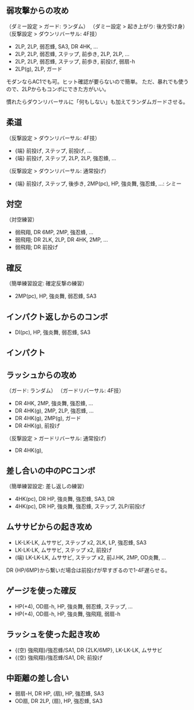 ## 弱攻撃からの攻め

（ダミー設定 > ガード: ランダム）
（ダミー設定 > 起き上がり: 後方受け身）
（反撃設定 > ダウンリバーサル: 4F技）

- 2LP, 2LP, 弱忍蜂, SA3, DR 4HK, ...
- 2LP, 2LP, 弱忍蜂, ステップ, 前歩き, 2LP, 2LP, ...
- 2LP, 2LP, 弱忍蜂, ステップ, 前歩き, 前投げ, 弱扇-h
- 2LP(g), 2LP, ガード

モダンならAC1でも可。ヒット確認が要らないので簡単。
ただ、暴れでも使うので、2LPからもコンボにできた方がいい。

慣れたらダウンリバーサルに「何もしない」も加えてランダムガードさせる。

## 柔道

（反撃設定 > ダウンリバーサル: 4F技）

- {端} 前投げ, ステップ, 前投げ, ...
- {端} 前投げ, ステップ, 2LP, 2LP, 強忍蜂, ...

（反撃設定 > ダウンリバーサル: 通常投げ）

- {端} 前投げ, ステップ, 後歩き, 2MP(pc), HP, 強炎舞, 強忍蜂, ...: シミー

## 対空

（対空練習）

- 弱飛翔, DR 6MP, 2MP, 強忍蜂, ...
- 弱飛翔; DR 2LK, 2LP, DR 4HK, 2MP, ...
- 弱飛翔; DR 前投げ

## 確反

（簡単練習設定: 確定反撃の練習）

- 2MP(pc), HP, 強炎舞, 弱忍蜂, SA3

## インパクト返しからのコンボ

- DI(pc), HP, 強炎舞, 弱忍蜂, SA3

## インパクト

## ラッシュからの攻め

（ガード: ランダム）
（ガードリバーサル: 4F技）

- DR 4HK, 2MP, 強炎舞, 強忍蜂, ...
- DR 4HK(g), 2MP, 2LP, 強忍蜂, ...
- DR 4HK(g), 2MP(g), ガード
- DR 4HK(g), 前投げ

（反撃設定 > ガードリバーサル: 通常投げ）

- DR 4HK(g),

## 差し合いの中のPCコンボ

（簡単練習設定: 差し返しの練習）

- 4HK(pc), DR HP, 強炎舞, 強忍蜂, SA3, DR
- 4HK(pc), DR HP, 強炎舞, 強忍蜂, ステップ, 2LP/前投げ

## ムササビからの起き攻め

- LK-LK-LK, ムササビ, ステップ x2, 2LK, LP, 強忍蜂, SA3
- LK-LK-LK, ムササビ, ステップ x2, 前投げ
- (端) LK-LK-LK, ムササビ, ステップ x2, 前J.HK, 2MP, OD炎舞, ...

DR {HP/6MP}から繋いだ場合は前投げが早すぎるので1-4F遅らせる。

## ゲージを使った確反

- HP(+4), OD扇-h, HP, 強炎舞, 弱忍蜂, ステップ, ...
- HP(+4), OD扇-h, HP, 強炎舞, 強飛翔, 弱扇-h

## ラッシュを使った起き攻め

- {(空) 強飛翔}/強忍蜂/SA1, DR {2LK/6MP}, LK-LK-LK, ムササビ
- {(空) 強飛翔}/強忍蜂/SA1, DR; 前投げ

## 中距離の差し合い

- 弱扇-H, DR HP, (扇), HP, 強忍蜂, SA3
- OD扇, DR 2LP, (扇), HP, 強忍蜂, SA3
